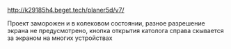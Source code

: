 http://k29185h4.beget.tech/planer5d/v7/

Проект заморожен и в колековом состоянии, разное разрешение экрана не предусмотрено, кнопка открытия католога справа скывается за экраном на многих устройствах
